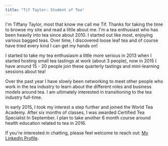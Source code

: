 ```yaml
---
title: "Tif Taylor: Student of Tea"
---
```


I'm Tiffany Taylor, most that know me call me Tif.
Thanks for taking the time to browse my site and read a little about me.
I'm a tea enthusiast who has been heavily into tea since about 2010.
I started out like most, enjoying various bagged teas.
Over time, I discovered loose leaf tea and of course have tried every
kind I can get my hands on!

I started to take my tea enthusiasm a little more serious in 2013
when I started hosting small tea tastings at work (about 3 people),
now in 2015 I have around 15 - 20 people join these quarterly tastings
and mini-learning sessions about tea!

Over the past year I have slowly been networking to meet other people who
work in the tea industry to learn about the different roles and business
models around tea. I am ultimately interested in transitioning to the
tea industry full-time.

In early 2015, I took my interest a step further and joined
the World Tea Academy.  After six months of classes, I was
awarded Certified Tea Specialist In September.  I plan to take
another 6 month course around health education related to tea in 2016.

If you're interested in chatting, please feel welcome to
reach out: [My LinkedIn Profile](https://www.linkedin.com/in/tiftaylor).

